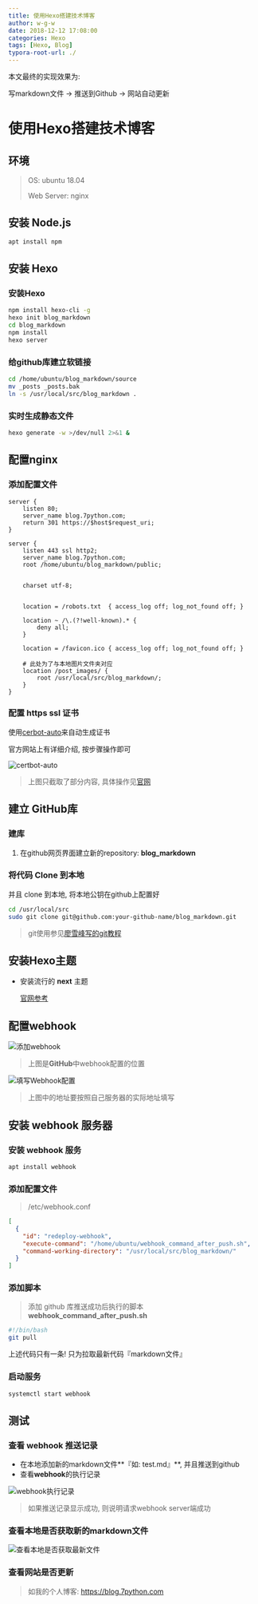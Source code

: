 ```yaml
---
title: 使用Hexo搭建技术博客
author: w-g-w
date: 2018-12-12 17:08:00
categories: Hexo
tags: [Hexo, Blog]
typora-root-url: ./
---
```


  

本文最终的实现效果为:

写markdown文件 -> 推送到Github -> 网站自动更新

<!-- more -->

# 使用Hexo搭建技术博客

## 环境

>OS: ubuntu 18.04
>
>Web Server: nginx





## 安装 Node.js

```bash
apt install npm
```



## 安装 Hexo

### 安装Hexo

```bash
npm install hexo-cli -g
hexo init blog_markdown
cd blog_markdown
npm install
hexo server
```

### 给github库建立软链接

```bash
cd /home/ubuntu/blog_markdown/source
mv _posts _posts.bak
ln -s /usr/local/src/blog_markdown .
```



### 实时生成静态文件

```bash
hexo generate -w >/dev/null 2>&1 &
```



## 配置nginx

### 添加配置文件

```nginx
server {
    listen 80;
    server_name blog.7python.com;
    return 301 https://$host$request_uri; 
}

server {
    listen 443 ssl http2;
    server_name blog.7python.com;
    root /home/ubuntu/blog_markdown/public;


    charset utf-8;


    location = /robots.txt  { access_log off; log_not_found off; }

    location ~ /\.(?!well-known).* {
        deny all;
    }

    location = /favicon.ico { access_log off; log_not_found off; }

    # 此处为了与本地图片文件夹对应
    location /post_images/ {
        root /usr/local/src/blog_markdown/;
    }
}

```

### 配置 https ssl 证书

使用[cerbot-auto](https://certbot.eff.org/)来自动生成证书

官方网站上有详细介绍, 按步骤操作即可

![certbot-auto](/post_images/certbot-auto.png)

> 上图只截取了部分内容, 具体操作见[官网](https://certbot.eff.org/lets-encrypt/ubuntubionic-nginx)

## 建立 GitHub库

### 建库

1. 在github网页界面建立新的repository: **blog_markdown**

### 将代码 Clone 到本地

并且 clone 到本地, 将本地公钥在github上配置好

```bash
cd /usr/local/src
sudo git clone git@github.com:your-github-name/blog_markdown.git
```



>  git使用参见[廖雪峰写的git教程](https://www.liaoxuefeng.com/wiki/0013739516305929606dd18361248578c67b8067c8c017b000)

## 安装Hexo主题

- 安装流行的 **next** 主题

  [官网参考](http://theme-next.iissnan.com/getting-started.html)



## 配置webhook

![添加webhook](/post_images/配置github的webhook.png)

> 上图是**GitHub**中webhook配置的位置

![填写Webhook配置](/post_images/webhook配置填写.png)

> 上图中的地址要按照自己服务器的实际地址填写



## 安装 webhook 服务器

### 安装 webhook 服务

```bash
apt install webhook
```

### 添加配置文件

> /etc/webhook.conf

```json
[
  {
    "id": "redeploy-webhook",
    "execute-command": "/home/ubuntu/webhook_command_after_push.sh",
    "command-working-directory": "/usr/local/src/blog_markdown/"
  }
]
```

### 添加脚本

> 添加 github 库推送成功后执行的脚本 **webhook_command_after_push.sh**

```bash
#!/bin/bash
git pull
```

上述代码只有一条! 只为拉取最新代码『markdown文件』

### 启动服务

```bash
systemctl start webhook
```

## 测试

### 查看 webhook 推送记录

- 在本地添加新的markdown文件**『如: test.md』**, 并且推送到github
- 查看**webhook**的执行记录

![webhook执行记录](/post_images/webhook执行记录.png)

> 如果推送记录显示成功, 则说明请求webhook server端成功



### 查看本地是否获取新的markdown文件

![查看本地是否获取最新文件](/post_images/查看本地是否获取最新文件.png)

### 查看网站是否更新

> 如我的个人博客: https://blog.7python.com